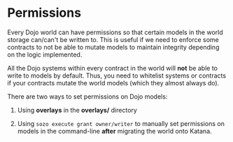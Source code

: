 # Permissions

Every Dojo world can have permissions so that certain models in the world storage can/can't be written to. This is useful if we need to enforce some contracts to not be able to mutate models to maintain integrity depending on the logic implemented.

All the Dojo systems within every contract in the world will **not** be able to write to models by default. Thus, you need to whitelist systems or contracts if your contracts mutate the world models (which they  almost always do).

There are two ways to set permissions on Dojo models:

1. &#x20;Using **overlays** in the **overlays/** directory

2. Using `sozo execute grant owner/writer` to manually set permissions on models in the command-line **after** migrating the world onto Katana.